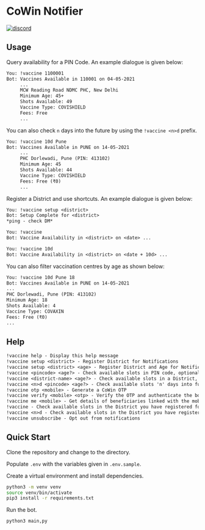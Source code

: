 # CoWin Notifier

[![discord](https://img.shields.io/static/v1?style=for-the-badge&logo=discord&message=Invite&label=Discord&labelColor=&color=7289da)](https://discord.com/api/oauth2/authorize?client_id=838664980584726538&permissions=18432&scope=bot)

## Usage

Query availability for a PIN Code. An example dialogue is given below:

```txt
You: !vaccine 1100001
Bot: Vaccines Available in 110001 on 04-05-2021
     ...
     MCW Reading Road NDMC PHC, New Delhi
     Minimum Age: 45+
     Shots Available: 49
     Vaccine Type: COVISHIELD
     Fees: Free
     ...
```

You can also check `n` days into the future by using the `!vaccine <n>d` prefix.

```txt
You: !vaccine 10d Pune
Bot: Vaccines Available in PUNE on 14-05-2021
     ...
     PHC Dorlewadi, Pune (PIN: 413102)
     Minimum Age: 45
     Shots Available: 44
     Vaccine Type: COVISHIELD
     Fees: Free (₹0)
     ...
```

Register a District and use shortcuts. An example dialogue is given below:

```txt
You: !vaccine setup <district>
Bot: Setup Complete for <district>
*ping - check DM*

You: !vaccine
Bot: Vaccine Availability in <district> on <date> ...

You: !vaccine 10d
Bot: Vaccine Availability in <district> on <date + 10d> ...
```

You can also filter vaccination centres by age as shown below:

```txt
You: !vaccine 10d Pune 18
Bot: Vaccines Available in PUNE on 14-05-2021
...
PHC Dorlewadi, Pune (PIN: 413102)
Minimum Age: 18
Shots Available: 4
Vaccine Type: COVAXIN
Fees: Free (₹0)
...
```

## Help

```txt
!vaccine help - Display this help message
!vaccine setup <district> - Register District for Notifications
!vaccine setup <district> <age> - Register District and Age for Notifications
!vaccine <pincode> <age?> - Check available slots in PIN code, optionally for an age
!vaccine <district-name> <age?> - Check available slots in a District, optionally for an age
!vaccine <n>d <pincode> <age?> - Check available slots 'n' days into future, optionally for an age
!vaccine otp <mobile> - Generate a CoWin OTP
!vaccine verify <mobile> <otp> - Verify the OTP and authenticate the bot
!vaccine me <mobile> - Get details of beneficiaries linked with the mobile number
!vaccine - Check available slots in the District you have registered for
!vaccine <n>d - Check available slots in the District you have registered for, 'n' days into future
!vaccine unsubscribe - Opt out from notifications
```

## Quick Start

Clone the repository and change to the directory.

Populate `.env` with the variables given in `.env.sample`.

Create a virtual environment and install dependencies.

```bash
python3 -m venv venv
source venv/bin/activate
pip3 install -r requirements.txt
```

Run the bot.

```bash
python3 main,py
```
